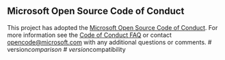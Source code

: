 ## Microsoft Open Source Code of Conduct
This project has adopted the [Microsoft Open Source Code of Conduct](https://opensource.microsoft.com/codeofconduct/).
For more information see the [Code of Conduct FAQ](https://opensource.microsoft.com/codeofconduct/faq/) or contact [opencode@microsoft.com](mailto:opencode@microsoft.com) with any additional questions or comments.
#   v e r s i o n _ c o m p a r i s o n  
 #   v e r s i o n _ c o m p a t i b i l i t y  
 
